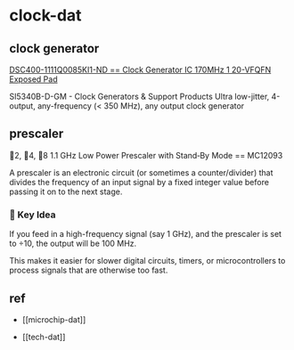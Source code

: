 
# clock-dat

## clock generator 

	
[DSC400-1111Q0085KI1-ND == Clock Generator IC 170MHz 1 20-VFQFN Exposed Pad](https://clockworks.microchip.com/microchip/DatasheetsPDF/DSC400-1111Q0085.pdf)

SI5340B-D-GM - Clock Generators & Support Products Ultra low-jitter, 4-output, any-frequency (< 350 MHz), any output clock generator



## prescaler 

2, 4, 8 1.1 GHz Low Power Prescaler with Stand‐By Mode == MC12093

A prescaler is an electronic circuit (or sometimes a counter/divider) that divides the frequency of an input signal by a fixed integer value before passing it on to the next stage.

### 🔧 Key Idea

If you feed in a high-frequency signal (say 1 GHz), and the prescaler is set to ÷10, the output will be 100 MHz.

This makes it easier for slower digital circuits, timers, or microcontrollers to process signals that are otherwise too fast.





## ref 

- [[microchip-dat]] 

- [[tech-dat]]
